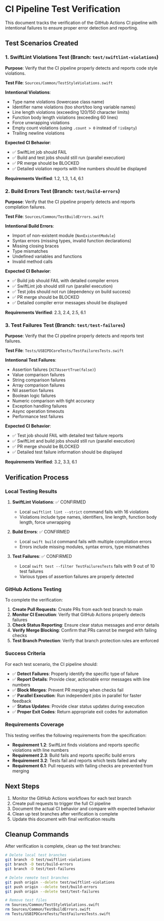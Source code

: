 # CI Pipeline Test Verification

This document tracks the verification of the GitHub Actions CI pipeline with intentional failures to ensure proper error detection and reporting.

## Test Scenarios Created

### 1. SwiftLint Violations Test (Branch: `test/swiftlint-violations`)

**Purpose**: Verify that the CI pipeline properly detects and reports code style violations.

**Test File**: `Sources/Common/TestStyleViolations.swift`

**Intentional Violations**:
- Type name violations (lowercase class name)
- Identifier name violations (too short/too long variable names)
- Line length violations (exceeding 120/150 character limits)
- Function body length violations (exceeding 60 lines)
- Force unwrapping violations
- Empty count violations (using `.count > 0` instead of `!isEmpty`)
- Trailing newline violations

**Expected CI Behavior**:
- ✅ SwiftLint job should FAIL
- ✅ Build and test jobs should still run (parallel execution)
- ✅ PR merge should be BLOCKED
- ✅ Detailed violation reports with line numbers should be displayed

**Requirements Verified**: 1.2, 1.3, 1.4, 6.1

### 2. Build Errors Test (Branch: `test/build-errors`)

**Purpose**: Verify that the CI pipeline properly detects and reports compilation failures.

**Test File**: `Sources/Common/TestBuildErrors.swift`

**Intentional Build Errors**:
- Import of non-existent module (`NonExistentModule`)
- Syntax errors (missing types, invalid function declarations)
- Missing closing braces
- Type mismatches
- Undefined variables and functions
- Invalid method calls

**Expected CI Behavior**:
- ✅ Build job should FAIL with detailed compiler errors
- ✅ SwiftLint job should still run (parallel execution)
- ✅ Test jobs should not run (dependency on build success)
- ✅ PR merge should be BLOCKED
- ✅ Detailed compiler error messages should be displayed

**Requirements Verified**: 2.3, 2.4, 2.5, 6.1

### 3. Test Failures Test (Branch: `test/test-failures`)

**Purpose**: Verify that the CI pipeline properly detects and reports test failures.

**Test File**: `Tests/USBIPDCoreTests/TestFailuresTests.swift`

**Intentional Test Failures**:
- Assertion failures (`XCTAssertTrue(false)`)
- Value comparison failures
- String comparison failures
- Array comparison failures
- Nil assertion failures
- Boolean logic failures
- Numeric comparison with tight accuracy
- Exception handling failures
- Async operation timeouts
- Performance test failures

**Expected CI Behavior**:
- ✅ Test job should FAIL with detailed test failure reports
- ✅ SwiftLint and build jobs should still run (parallel execution)
- ✅ PR merge should be BLOCKED
- ✅ Detailed test failure information should be displayed

**Requirements Verified**: 3.2, 3.3, 6.1

## Verification Process

### Local Testing Results

1. **SwiftLint Violations**: ✅ CONFIRMED
   - Local `swiftlint lint --strict` command fails with 16 violations
   - Violations include type names, identifiers, line length, function body length, force unwrapping

2. **Build Errors**: ✅ CONFIRMED
   - Local `swift build` command fails with multiple compilation errors
   - Errors include missing modules, syntax errors, type mismatches

3. **Test Failures**: ✅ CONFIRMED
   - Local `swift test --filter TestFailuresTests` fails with 9 out of 10 test failures
   - Various types of assertion failures are properly detected

### GitHub Actions Testing

To complete the verification:

1. **Create Pull Requests**: Create PRs from each test branch to main
2. **Monitor CI Execution**: Verify that GitHub Actions properly detects failures
3. **Check Status Reporting**: Ensure clear status messages and error details
4. **Verify Merge Blocking**: Confirm that PRs cannot be merged with failing checks
5. **Test Branch Protection**: Verify that branch protection rules are enforced

### Success Criteria

For each test scenario, the CI pipeline should:

- ✅ **Detect Failures**: Properly identify the specific type of failure
- ✅ **Report Details**: Provide clear, actionable error messages with line numbers
- ✅ **Block Merges**: Prevent PR merging when checks fail
- ✅ **Parallel Execution**: Run independent jobs in parallel for faster feedback
- ✅ **Status Updates**: Provide clear status updates during execution
- ✅ **Proper Exit Codes**: Return appropriate exit codes for automation

### Requirements Coverage

This testing verifies the following requirements from the specification:

- **Requirement 1.2**: SwiftLint finds violations and reports specific violations with line numbers
- **Requirement 2.3**: Build fails and reports specific build errors  
- **Requirement 3.2**: Tests fail and reports which tests failed and why
- **Requirement 6.1**: Pull requests with failing checks are prevented from merging

## Next Steps

1. Monitor the GitHub Actions workflows for each test branch
2. Create pull requests to trigger the full CI pipeline
3. Document the actual CI behavior and compare with expected behavior
4. Clean up test branches after verification is complete
5. Update this document with final verification results

## Cleanup Commands

After verification is complete, clean up the test branches:

```bash
# Delete local test branches
git branch -D test/swiftlint-violations
git branch -D test/build-errors  
git branch -D test/test-failures

# Delete remote test branches
git push origin --delete test/swiftlint-violations
git push origin --delete test/build-errors
git push origin --delete test/test-failures

# Remove test files
rm Sources/Common/TestStyleViolations.swift
rm Sources/Common/TestBuildErrors.swift
rm Tests/USBIPDCoreTests/TestFailuresTests.swift
```